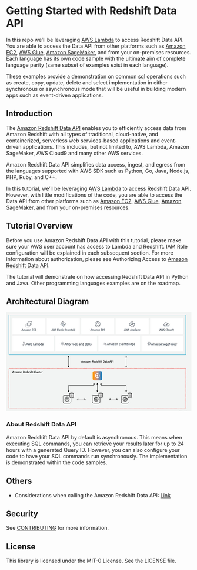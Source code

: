 # Getting Started with Redshift Data API

In this repo we’ll be leveraging [AWS Lambda](https://aws.amazon.com/lambda/) to access Redshift Data API. You are able to access the Data API from other platforms such as [Amazon EC2](https://aws.amazon.com/ec2/?ec2-whats-new.sort-by=item.additionalFields.postDateTime&ec2-whats-new.sort-order=desc), [AWS Glue](https://aws.amazon.com/glue/), [Amazon SageMaker](https://aws.amazon.com/sagemaker/), and from your on-premises resources. Each language has its own code sample with the ultimate aim of complete language parity (same subset of examples exist in each language). 

These examples provide a demonstration on common sql operations such as create, copy, update, delete and select implementation in either synchronous or asynchronous mode that will be useful in building modern apps such as event-driven applications. 



## Introduction 

The [Amazon Redshift Data API](https://docs.aws.amazon.com/redshift/latest/mgmt/data-api.html) enables you to efficiently access data from Amazon Redshift with all types of traditional, cloud-native, and containerized, serverless web services-based applications and event-driven applications. This includes, but not limited to, AWS Lambda, Amazon SageMaker, AWS Cloud9 and many other AWS services.

Amazon Redshift Data API simplifies data access, ingest, and egress from the languages supported with AWS SDK such as Python, Go, Java, Node.js, PHP, Ruby, and C++. 

In this tutorial, we’ll be leveraging [AWS Lambda](https://aws.amazon.com/lambda/) to access Redshift Data API. However, with little modifications of the code, you are able to access the Data API from other platforms such as [Amazon EC2](https://aws.amazon.com/ec2/?ec2-whats-new.sort-by=item.additionalFields.postDateTime&ec2-whats-new.sort-order=desc), [AWS Glue](https://aws.amazon.com/glue/), [Amazon SageMaker](https://aws.amazon.com/sagemaker/), and from your on-premises resources. 

## Tutorial Overview

Before you use Amazon Redshift Data API with this tutorial, please make sure your AWS user account has access to Lambda and Redshift. IAM Role configuration will be explained in each subsequent section. For more information about authorization, please see Authorizing Access to [Amazon Redshift Data API](https://docs.aws.amazon.com/redshift/latest/mgmt/data-api.html#data-api-access).

The tutorial will demonstrate on how accessing Redshift Data API in Python and Java. Other programming languages examples are on the roadmap. 

## Architectural Diagram 

![Architecture Diagram](flowdiagram.jpeg)

### About Redshift Data API

Amazon Redshift Data API by default is asynchronous. This means when executing SQL commands, you can retrieve your results later for up to 24 hours with a generated Query ID. However, you can also configure your code to have your SQL commands run synchronously.  The implementation is demonstrated within the code samples.  

## Others

* Considerations when calling the Amazon Redshift Data API: [Link](https://docs.aws.amazon.com/redshift/latest/mgmt/data-api.html#data-api-calling-considerations)

## Security

See [CONTRIBUTING](CONTRIBUTING.md#security-issue-notifications) for more information.

## License

This library is licensed under the MIT-0 License. See the LICENSE file.

